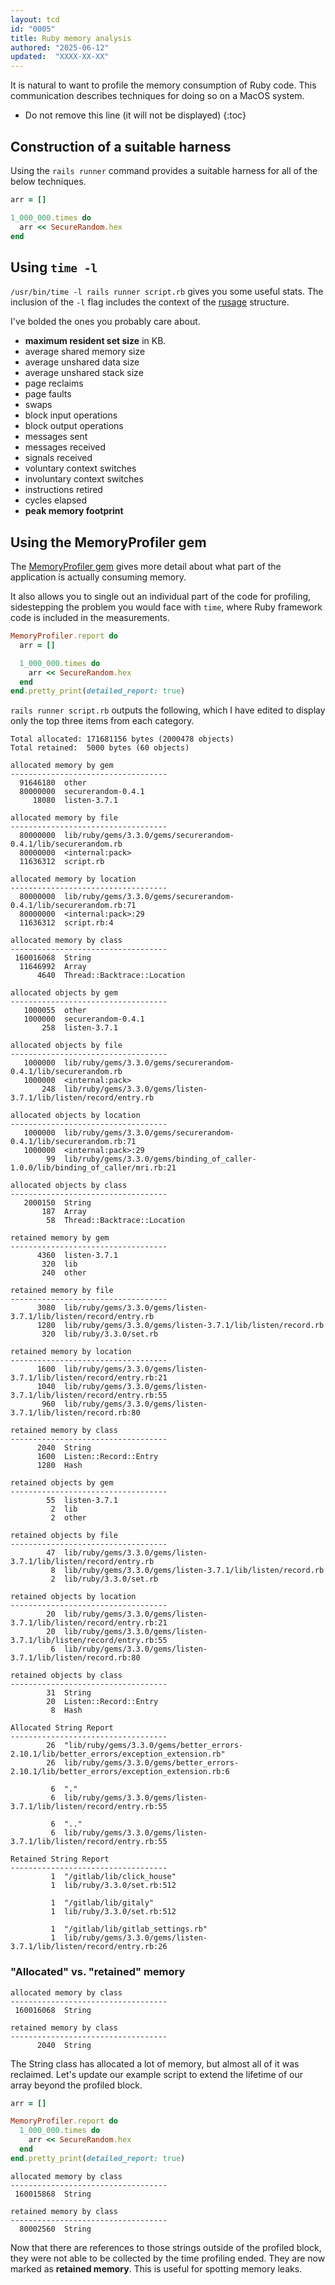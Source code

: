 ```yaml
---
layout: tcd
id: "0005"
title: Ruby memory analysis
authored: "2025-06-12"
updated:  "XXXX-XX-XX"
---
```


It is natural to want to profile the memory consumption of Ruby code. This communication describes techniques for doing so on a MacOS system.

* Do not remove this line (it will not be displayed)
{:toc}

## Construction of a suitable harness

Using the `rails runner` command provides a suitable harness for all of the below techniques.

```ruby
arr = []

1_000_000.times do
  arr << SecureRandom.hex
end
```

## Using `time -l`

`/usr/bin/time -l rails runner script.rb` gives you some useful stats. The inclusion of the `-l` flag includes the context of the [rusage](https://developer.apple.com/library/archive/documentation/System/Conceptual/ManPages_iPhoneOS/man2/getrusage.2.html) structure.

I've bolded the ones you probably care about.

- **maximum resident set size** in KB.
- average shared memory size
- average unshared data size
- average unshared stack size
- page reclaims
- page faults
- swaps
- block input operations
- block output operations
- messages sent
- messages received
- signals received
- voluntary context switches
- involuntary context switches
- instructions retired
- cycles elapsed
- **peak memory footprint**

## Using the MemoryProfiler gem

The [MemoryProfiler gem](https://github.com/SamSaffron/memory_profiler) gives more detail about what part of the application is actually consuming memory.

It also allows you to single out an individual part of the code for profiling, sidestepping the problem you would face with `time`, where Ruby framework code is included in the measurements.

```ruby
MemoryProfiler.report do
  arr = []

  1_000_000.times do
    arr << SecureRandom.hex
  end
end.pretty_print(detailed_report: true)
```

`rails runner script.rb` outputs the following, which I have edited to display only the top three items from each category.

```plain
Total allocated: 171681156 bytes (2000478 objects)
Total retained:  5000 bytes (60 objects)

allocated memory by gem
-----------------------------------
  91646180  other
  80000000  securerandom-0.4.1
     18080  listen-3.7.1

allocated memory by file
-----------------------------------
  80000000  lib/ruby/gems/3.3.0/gems/securerandom-0.4.1/lib/securerandom.rb
  80000000  <internal:pack>
  11636312  script.rb

allocated memory by location
-----------------------------------
  80000000  lib/ruby/gems/3.3.0/gems/securerandom-0.4.1/lib/securerandom.rb:71
  80000000  <internal:pack>:29
  11636312  script.rb:4

allocated memory by class
-----------------------------------
 160016068  String
  11646992  Array
      4640  Thread::Backtrace::Location

allocated objects by gem
-----------------------------------
   1000055  other
   1000000  securerandom-0.4.1
       258  listen-3.7.1

allocated objects by file
-----------------------------------
   1000000  lib/ruby/gems/3.3.0/gems/securerandom-0.4.1/lib/securerandom.rb
   1000000  <internal:pack>
       248  lib/ruby/gems/3.3.0/gems/listen-3.7.1/lib/listen/record/entry.rb

allocated objects by location
-----------------------------------
   1000000  lib/ruby/gems/3.3.0/gems/securerandom-0.4.1/lib/securerandom.rb:71
   1000000  <internal:pack>:29
        99  lib/ruby/gems/3.3.0/gems/binding_of_caller-1.0.0/lib/binding_of_caller/mri.rb:21

allocated objects by class
-----------------------------------
   2000150  String
       187  Array
        58  Thread::Backtrace::Location

retained memory by gem
-----------------------------------
      4360  listen-3.7.1
       320  lib
       240  other

retained memory by file
-----------------------------------
      3080  lib/ruby/gems/3.3.0/gems/listen-3.7.1/lib/listen/record/entry.rb
      1280  lib/ruby/gems/3.3.0/gems/listen-3.7.1/lib/listen/record.rb
       320  lib/ruby/3.3.0/set.rb

retained memory by location
-----------------------------------
      1600  lib/ruby/gems/3.3.0/gems/listen-3.7.1/lib/listen/record/entry.rb:21
      1040  lib/ruby/gems/3.3.0/gems/listen-3.7.1/lib/listen/record/entry.rb:55
       960  lib/ruby/gems/3.3.0/gems/listen-3.7.1/lib/listen/record.rb:80

retained memory by class
-----------------------------------
      2040  String
      1600  Listen::Record::Entry
      1280  Hash

retained objects by gem
-----------------------------------
        55  listen-3.7.1
         2  lib
         2  other

retained objects by file
-----------------------------------
        47  lib/ruby/gems/3.3.0/gems/listen-3.7.1/lib/listen/record/entry.rb
         8  lib/ruby/gems/3.3.0/gems/listen-3.7.1/lib/listen/record.rb
         2  lib/ruby/3.3.0/set.rb

retained objects by location
-----------------------------------
        20  lib/ruby/gems/3.3.0/gems/listen-3.7.1/lib/listen/record/entry.rb:21
        20  lib/ruby/gems/3.3.0/gems/listen-3.7.1/lib/listen/record/entry.rb:55
         6  lib/ruby/gems/3.3.0/gems/listen-3.7.1/lib/listen/record.rb:80

retained objects by class
-----------------------------------
        31  String
        20  Listen::Record::Entry
         8  Hash

Allocated String Report
-----------------------------------
        26  "lib/ruby/gems/3.3.0/gems/better_errors-2.10.1/lib/better_errors/exception_extension.rb"
        26  lib/ruby/gems/3.3.0/gems/better_errors-2.10.1/lib/better_errors/exception_extension.rb:6

         6  "."
         6  lib/ruby/gems/3.3.0/gems/listen-3.7.1/lib/listen/record/entry.rb:55

         6  ".."
         6  lib/ruby/gems/3.3.0/gems/listen-3.7.1/lib/listen/record/entry.rb:55

Retained String Report
-----------------------------------
         1  "/gitlab/lib/click_house"
         1  lib/ruby/3.3.0/set.rb:512

         1  "/gitlab/lib/gitaly"
         1  lib/ruby/3.3.0/set.rb:512

         1  "/gitlab/lib/gitlab_settings.rb"
         1  lib/ruby/gems/3.3.0/gems/listen-3.7.1/lib/listen/record/entry.rb:26
```

### "Allocated" vs. "retained" memory

```plain
allocated memory by class
-----------------------------------
 160016068  String

retained memory by class
-----------------------------------
      2040  String
```

The String class has allocated a lot of memory, but almost all of it was reclaimed. Let's update our example script to extend the lifetime of our array beyond the profiled block.

```ruby
arr = []

MemoryProfiler.report do
  1_000_000.times do
    arr << SecureRandom.hex
  end
end.pretty_print(detailed_report: true)
```

```plain
allocated memory by class
-----------------------------------
 160015868  String

retained memory by class
-----------------------------------
  80002560  String
```

Now that there are references to those strings outside of the profiled block, they were not able to be collected by the time profiling ended. They are now marked as **retained memory**. This is useful for spotting memory leaks.
